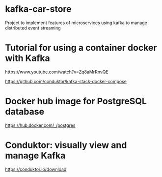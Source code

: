 # kafka-car-store
Project to implement features of microservices using kafka to manage distributed event streaming

# Tutorial for using a container docker with Kafka
https://www.youtube.com/watch?v=Zq8aMrRnvQE

https://github.com/conduktor/kafka-stack-docker-compose

# Docker hub image for PostgreSQL database
https://hub.docker.com/_/postgres

# Conduktor: visually view and manage Kafka 
https://conduktor.io/download
